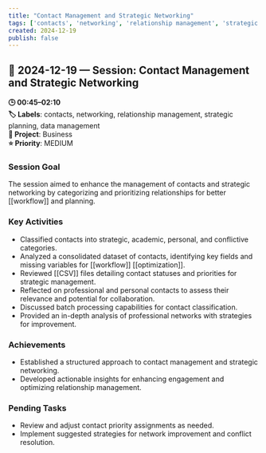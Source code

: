 ```yaml
---
title: "Contact Management and Strategic Networking"
tags: ['contacts', 'networking', 'relationship management', 'strategic planning', 'data management']
created: 2024-12-19
publish: false
---
```


## 📅 2024-12-19 — Session: Contact Management and Strategic Networking

**🕒 00:45–02:10**  
**🏷️ Labels**: contacts, networking, relationship management, strategic planning, data management  
**📂 Project**: Business  
**⭐ Priority**: MEDIUM  


### Session Goal
The session aimed to enhance the management of contacts and strategic networking by categorizing and prioritizing relationships for better [[workflow]] and planning.

### Key Activities
- Classified contacts into strategic, academic, personal, and conflictive categories.
- Analyzed a consolidated dataset of contacts, identifying key fields and missing variables for [[workflow]] [[optimization]].
- Reviewed [[CSV]] files detailing contact statuses and priorities for strategic management.
- Reflected on professional and personal contacts to assess their relevance and potential for collaboration.
- Discussed batch processing capabilities for contact classification.
- Provided an in-depth analysis of professional networks with strategies for improvement.

### Achievements
- Established a structured approach to contact management and strategic networking.
- Developed actionable insights for enhancing engagement and optimizing relationship management.

### Pending Tasks
- Review and adjust contact priority assignments as needed.
- Implement suggested strategies for network improvement and conflict resolution.
